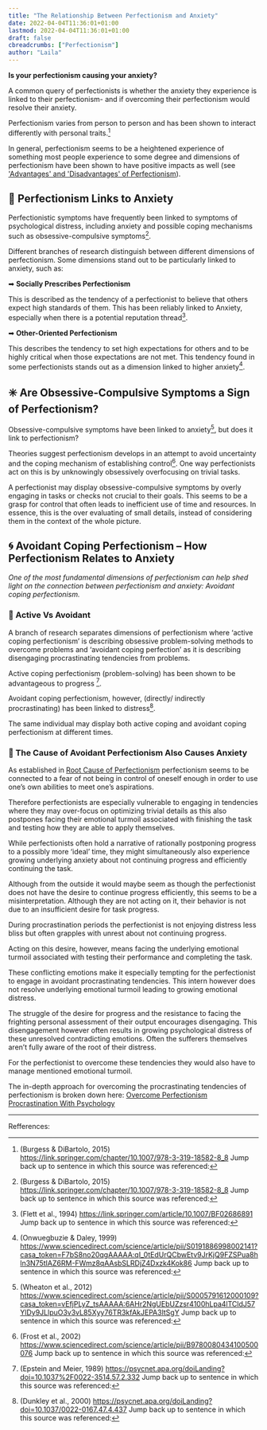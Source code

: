 ```yaml
---
title: "The Relationship Between Perfectionism and Anxiety"
date: 2022-04-04T11:36:01+01:00
lastmod: 2022-04-04T11:36:01+01:00
draft: false
cbreadcrumbs: ["Perfectionism"]
author: "Laila"
---
```


**Is your perfectionism causing your anxiety?**

A common query of perfectionists is whether the anxiety they experience is linked to their perfectionism- and if overcoming their perfectionism would resolve their anxiety.


Perfectionism varies from person to person and has been shown to interact differently with personal traits.[^2]
 
In general, perfectionism seems to be a heightened experience of something most people experience to some degree and dimensions of perfectionism have been shown to have positive impacts as well (see ['Advantages' and 'Disadvantages' of Perfectionism](/advantage-and-disadvantages-of-perfectionism/)).

## :link: Perfectionism Links to Anxiety

Perfectionistic symptoms have frequently been linked to symptoms of psychological distress, including anxiety and possible coping mechanisms such as obsessive-compulsive symptoms[^2].

Different branches of research distinguish between different dimensions of perfectionism. Some dimensions stand out to be particularly linked to anxiety, such as:

➡ 	**Socially Prescribes Perfectionism**

 This is described as the tendency of a perfectionist to believe that others expect high standards of them. This has been reliably linked to Anxiety, especially when there is a potential reputation thread[^5].

➡  **Other-Oriented Perfectionism**

   This describes the tendency to set high expectations for others and to be highly critical when those expectations are not met.
This tendency found in some perfectionists stands out as a dimension linked to higher anxiety[^6].

## :eight_spoked_asterisk: Are Obsessive-Compulsive Symptoms a Sign of Perfectionism?

Obsessive-compulsive symptoms have been linked to anxiety[^7], but does it link to perfectionism?

Theories suggest perfectionism develops in an attempt to avoid uncertainty and the coping mechanism of establishing control[^4]. One way perfectionists act on this is by unknowingly obsessively overfocusing on trivial tasks. 

A perfectionist may display obsessive-compulsive symptoms by overly engaging in tasks or checks not crucial to their goals. This seems to be a grasp for control that often leads to inefficient use of time and resources. In essence, this is the over evaluating of small details, instead of considering them in the context of the whole picture.


## :cyclone: Avoidant Coping Perfectionism – How Perfectionism Relates to Anxiety

*One of the most fundamental dimensions of perfectionism can help shed light on the connection between perfectionism and anxiety: Avoidant coping perfectionism.*

### :white_square_button: Active Vs Avoidant
A branch of research separates dimensions of perfectionism where ‘active coping perfectionism’ is describing obsessive problem-solving methods to overcome problems and ‘avoidant coping perfection’ as it is describing disengaging procrastinating tendencies from problems. 

Active coping perfectionism (problem-solving) has been shown to be advantageous to progress [^1].

Avoidant coping perfectionism, however, (directly/ indirectly procrastinating) has been linked to distress[^3].

The same individual may display both active coping and avoidant coping perfectionism at different times.

### :deciduous_tree: The Cause of Avoidant Perfectionism Also Causes Anxiety

As established in [Root Cause of Perfectionism](/root-cause-of-perfectionism/) perfectionism seems to be connected to a fear of not being in control of oneself enough in order to use one’s own abilities to meet one’s aspirations. 

Therefore perfectionists are especially vulnerable to engaging in tendencies where they may over-focus on optimizing trivial details as this also postpones facing their emotional turmoil associated with finishing the task and testing how they are able to apply themselves. 

While perfectionists often hold a narrative of rationally postponing progress to a possibly more ‘ideal’ time, they might simultaneously also experience growing underlying anxiety about not continuing progress and efficiently continuing the task.  

Although from the outside it would maybe seem as though the perfectionist does not have the desire to continue progress efficiently, this seems to be a misinterpretation. Although they are not acting on it, their behavior is not due to an insufficient desire for task progress. 

During procrastination periods the perfectionist is not enjoying distress less bliss but often grapples with unrest about not continuing progress.

Acting on this desire, however, means facing the underlying emotional turmoil associated with testing their performance and completing the task.

These conflicting emotions make it especially tempting for the perfectionist to engage in avoidant procrastinating tendencies. This intern however does not resolve underlying emotional turmoil leading to growing emotional distress.

The struggle of the desire for progress and the resistance to facing the frighting personal assessment of their output encourages disengaging. This disengagement however often results in growing psychological distress of these unresolved contradicting emotions. Often the sufferers themselves aren’t fully aware of the root of their distress. 

For the perfectionist to overcome these tendencies they would also have to manage mentioned emotional turmoil.

The in-depth approach for overcoming the procrastinating tendencies of perfectionism is broken down here: [Overcome Perfectionism Procrastination With Psychology](/overcome-perfectionism-procrastination-with-psychology/)


---
Refferences:


[^1]:  (Epstein and Meier, 1989) https://psycnet.apa.org/doiLanding?doi=10.1037%2F0022-3514.57.2.332  Jump back up to sentence in which this source was referenced:

[^2]:  (Burgess & DiBartolo, 2015) https://link.springer.com/chapter/10.1007/978-3-319-18582-8_8
 Jump back up to sentence in which this source was referenced:

[^3]:  (Dunkley et al., 2000) https://psycnet.apa.org/doiLanding?doi=10.1037/0022-0167.47.4.437 Jump back up to sentence in which this source was referenced:

[^4]:  (Frost et al., 2002) https://www.sciencedirect.com/science/article/pii/B9780080434100500076   Jump back up to sentence in which this source was referenced:

[^5]:  (Flett et al., 1994) https://link.springer.com/article/10.1007/BF02686891  Jump back up to sentence in which this source was referenced:

[^6]: (Onwuegbuzie & Daley, 1999) https://www.sciencedirect.com/science/article/pii/S0191886998002141?casa_token=F7bS8no20qgAAAAA:qI_0tEdUrQCbwEtv9JrKjQ9FZSPua8hln3N75tIAZ6RM-FWmz8qAAsbSLRDjZ4Dxzk4Kok86  Jump back up to sentence in which this source was referenced:

[^7]: (Wheaton et al., 2012) https://www.sciencedirect.com/science/article/pii/S0005791612000109?casa_token=vEfjPLyZ_tsAAAAA:6AHr2NgUEbUZzsr4100hLpa4lTCldJ57YlDy9JLlpuO3v3vL85Xyy76TR3kfAkJEPA3ltSgY  Jump back up to sentence in which this source was referenced:

[^8]:    Jump back up to sentence in which this source was referenced:

[^8]:    Jump back up to sentence in which this source was referenced:

[^8]:    Jump back up to sentence in which this source was referenced:


